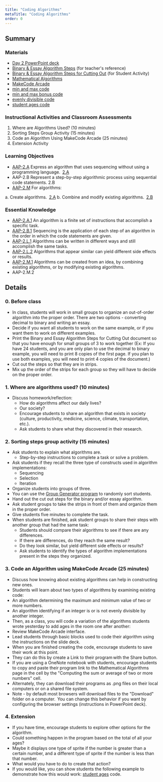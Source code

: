 ```yaml
---
title: "Coding Algorithms"
metaTitle: "Coding Algorithms"
order: 0
---
```


## Summary

### Materials

* [Day 2 PowerPoint deck](https://1drv.ms/w/s!AqsgsTyHBmRBkEyuzg5H3d9wFCXh?e=Lm9uJi)
* [Binary & Essay Algorithm Steps](https://1drv.ms/w/s!AqsgsTyHBmRBkD9fpVWbRXbPJoy1?e=jK9wFn) (for teacher's reference) 
* [Binary & Essay Algorithm Steps for Cutting Out](https://1drv.ms/w/s!AqsgsTyHBmRBkDxG908Asal8GlMv?e=3s38hf) (for Student Activity) 
* [Mathematical Algorithms](/unit-3/day-2/mathematical-algorithms)
* [MakeCode Arcade](https://arcade.makecode.com/)
* [min and max code](https://arcade.makecode.com/42921-82073-24965-68366)
* [min and max bonus code](https://arcade.makecode.com/56199-68110-39592-84517)
* [evenly divisible code](https://arcade.makecode.com/20106-91944-57122-05698)
* [student ages code](https://arcade.makecode.com/22558-23021-79219-57821)

### Instructional Activities and Classroom Assessments

1. Where are Algorithms Used? (10 minutes)
2. Sorting Steps Group Activity (15 minutes)
3. Code an Algorithm Using MakeCode Arcade (25 minutes)
4. Extension Activity

### Learning Objectives

* [AAP-2.A](https://apcentral.collegeboard.org/pdf/ap-computer-science-principles-course-and-exam-description.pdf?course=ap-computer-science-principles#page=75) Express an algorithm that uses sequencing without using a programming language. [2.A](https://apcentral.collegeboard.org/pdf/ap-computer-science-principles-course-and-exam-description.pdf?course=ap-computer-science-principles#page=23)
* AAP-2.B Represent a step-by-step algorithmic process using sequential code statements. 2.B
* [AAP-2.M](https://apcentral.collegeboard.org/pdf/ap-computer-science-principles-course-and-exam-description.pdf?course=ap-computer-science-principles#page=86) For algorithms:

a. Create algorithms. [2.A](https://apcentral.collegeboard.org/pdf/ap-computer-science-principles-course-and-exam-description.pdf?course=ap-computer-science-principles#page=23)
b. Combine and modify existing algorithms. [2.B](https://apcentral.collegeboard.org/pdf/ap-computer-science-principles-course-and-exam-description.pdf?course=ap-computer-science-principles#page=23)

### Essential Knowledge

* [AAP-2.A.1](https://apcentral.collegeboard.org/pdf/ap-computer-science-principles-course-and-exam-description.pdf?course=ap-computer-science-principles#page=75) An algorithm is a finite set of instructions that accomplish a specific task.
* [AAP-2.B.1](https://apcentral.collegeboard.org/pdf/ap-computer-science-principles-course-and-exam-description.pdf?course=ap-computer-science-principles#page=75) Sequencing is the application of each step of an algorithm in the order in which the code statements are given.
* [AAP-2.L.1](https://apcentral.collegeboard.org/pdf/ap-computer-science-principles-course-and-exam-description.pdf?course=ap-computer-science-principles#page=85) Algorithms can be written in different ways and still accomplish the same tasks.
* [AAP-2.L.2](https://apcentral.collegeboard.org/pdf/ap-computer-science-principles-course-and-exam-description.pdf?course=ap-computer-science-principles#page=85) Algorithms that appear similar can yield different side effects or results.
* [AAP-2.M.1](https://apcentral.collegeboard.org/pdf/ap-computer-science-principles-course-and-exam-description.pdf?course=ap-computer-science-principles#page=86) Algorithms can be created from an idea, by combining existing algorithms, or by modifying existing algorithms.
* AAP-2.M.2

## Details

### 0. Before class

* In class, students will work in small groups to organize an out-of-order algorithm into the proper order. There are two options - converting decimal to binary and writing an essay. 
* Decide if you want all students to work on the same example, or if you want them to work on different examples. 
* Print the Binary and Essay Algorithm Steps for Cutting Out document so that you have enough for small groups of 3 to work together (Ex: If you have 24 students, and you are only plan to use the decimal to binary example, you will need to print 8 copies of the first page. If you plan to use both examples, you will need to print 4 copies of the document.) 
* Cut out the steps so that they are in strips.  
* Mix up the order of the strips for each group so they will have to decide on the proper order.

### 1. Where are algorithms used? (10 minutes)

* Discuss homework/reflection:
    * How do algorithms affect our daily lives?
    * Our society?
    * Encourage students to share an algorithm that exists in society (culture, productivity, medicine, science, climate, transportation, etc.).
    * Ask students to share what they discovered in their research.

### 2. Sorting steps group activity (15 minutes)

* Ask students to explain what algorithms are.
    * Step-by-step instructions to complete a task or solve a problem.
* Ask students if they recall the three type of constructs used in algorithm implementations:
    * Sequencing
    * Selection
    * Iteration
* Organize students into groups of three.
* You can use the [Group Generator program](https://arcade.makecode.com/31859-57060-41272-95490) to randomly sort students.
* Hand out the cut out steps for the binary and/or essay algorithm.
* Ask student groups to take the strips in front of them and organize them in the proper order.
* Give students five minutes to complete the task.
* When students are finished, ask student groups to share their steps with another group that had the same task:
    * Students should compare their algorithms to see if there are any differences.
    * If there are differences, do they reach the same result?
    * Do they look similar, but yield different side effects or results?
    * Ask students to identify the types of algorithm implementations present in the steps they organized.

### 3. Code an Algorithm using MakeCode Arcade (25 minutes)

* Discuss how knowing about existing algorithms can help in constructing new ones.
* Students will learn about two types of algorithms by examining existing code:
* An algorithm determining the maximum and minimum value of two or more numbers.
* An algorithm identifying if an integer is or is not evenly divisible by another integer.
* Then, as a class, you will code a variation of the algorithms students wrote yesterday to add ages in the room one after another:
* Review MakeCode Arcade interface.
* Lead students through basic blocks used to code their algorithm using the instructions on the slide deck.
* When you are finished creating the code, encourage students to save their work at this point.
* They can do this by create a Link to their program with the Share button.
* If you are using a OneNote notebook with students, encourage students to copy and paste their program link to the Mathematical Algorithms page in the cell by the "Computing the sum or average of two or more numbers" cell.
* Alternately, they can download their programs as .png files on their local computers or on a shared file system.
* Note - by default most browsers will download files to the "Download" folder on a computer.  You can change this behavior if you want by configuring the browser settings (instructions in PowerPoint deck).

### 4. Extension

* If you have time, encourage students to explore other options for the algorithm.
* Could something happen in the program based on the total of all your ages?
* Maybe it displays one type of sprite if the number is greater than a certain number, and a different type of sprite if the number is less than that number.
* What would you have to do to create that action?
* If you would like, you can show students the following example to demonstrate how this would work: [student ages](https://arcade.makecode.com/22558-23021-79219-57821) code.